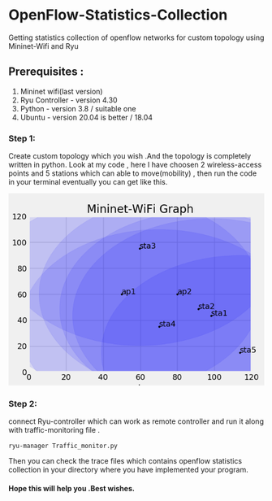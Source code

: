 # OpenFlow-Statistics-Collection
Getting statistics collection of openflow networks for custom topology using Mininet-Wifi and Ryu 

## Prerequisites :
1. Mininet wifi(last version)
2. Ryu Controller - version 4.30
3. Python - version 3.8 / suitable one
4. Ubuntu - version 20.04 is better / 18.04 

### Step 1: 
Create custom topology which you wish .And the topology is completely written in python. Look at my code , here I have choosen 2 wireless-access points and 5 stations which can able to move(mobility) , then run the code in your terminal eventually you can get like this.

![alt text](https://github.com/JenushanthAts/OpenFlow-Statistics-Collection/blob/master/Figure_1.png?raw=true)


### Step 2:
connect Ryu-controller which can work as remote controller and run it along with traffic-monitoring file .

```
ryu-manager Traffic_monitor.py
```

Then you can check the trace files which contains openflow statistics collection in your directory where you have implemented your program.


#### Hope this will help you .Best wishes.







